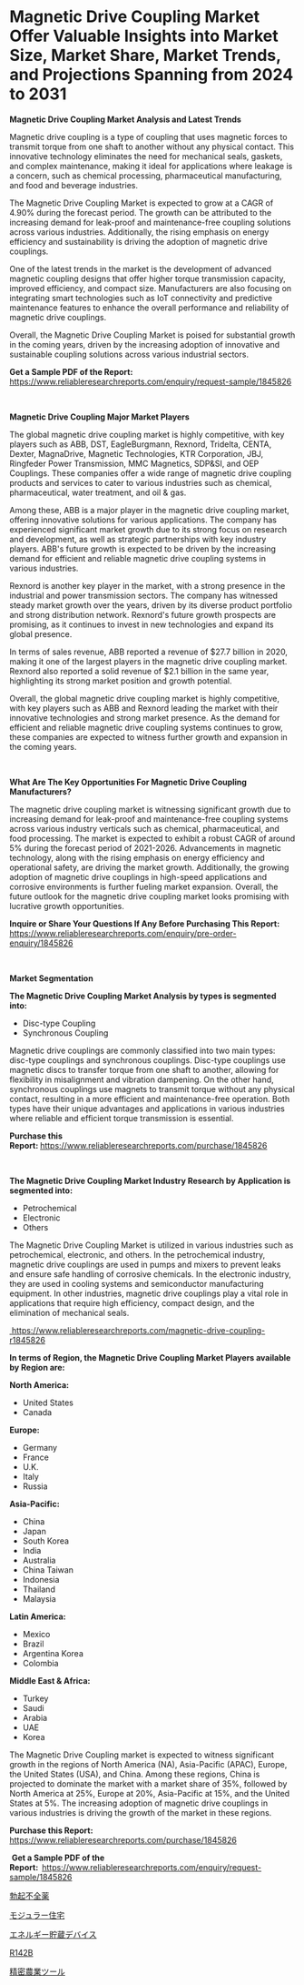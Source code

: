 <p><h1>Magnetic Drive Coupling Market Offer Valuable Insights into Market Size, Market Share, Market Trends, and Projections Spanning from 2024 to 2031</h1></p><p><strong>Magnetic Drive Coupling Market Analysis and Latest Trends</strong></p>
<p><p>Magnetic drive coupling is a type of coupling that uses magnetic forces to transmit torque from one shaft to another without any physical contact. This innovative technology eliminates the need for mechanical seals, gaskets, and complex maintenance, making it ideal for applications where leakage is a concern, such as chemical processing, pharmaceutical manufacturing, and food and beverage industries.</p><p>The Magnetic Drive Coupling Market is expected to grow at a CAGR of 4.90% during the forecast period. The growth can be attributed to the increasing demand for leak-proof and maintenance-free coupling solutions across various industries. Additionally, the rising emphasis on energy efficiency and sustainability is driving the adoption of magnetic drive couplings.</p><p>One of the latest trends in the market is the development of advanced magnetic coupling designs that offer higher torque transmission capacity, improved efficiency, and compact size. Manufacturers are also focusing on integrating smart technologies such as IoT connectivity and predictive maintenance features to enhance the overall performance and reliability of magnetic drive couplings.</p><p>Overall, the Magnetic Drive Coupling Market is poised for substantial growth in the coming years, driven by the increasing adoption of innovative and sustainable coupling solutions across various industrial sectors.</p></p>
<p><strong>Get a Sample PDF of the Report:&nbsp;</strong> <a href="https://www.reliableresearchreports.com/enquiry/request-sample/1845826">https://www.reliableresearchreports.com/enquiry/request-sample/1845826</a></p>
<p>&nbsp;</p>
<p><strong>Magnetic Drive Coupling Major Market Players</strong></p>
<p><p>The global magnetic drive coupling market is highly competitive, with key players such as ABB, DST, EagleBurgmann, Rexnord, Tridelta, CENTA, Dexter, MagnaDrive, Magnetic Technologies, KTR Corporation, JBJ, Ringfeder Power Transmission, MMC Magnetics, SDP&SI, and OEP Couplings. These companies offer a wide range of magnetic drive coupling products and services to cater to various industries such as chemical, pharmaceutical, water treatment, and oil & gas.</p><p>Among these, ABB is a major player in the magnetic drive coupling market, offering innovative solutions for various applications. The company has experienced significant market growth due to its strong focus on research and development, as well as strategic partnerships with key industry players. ABB's future growth is expected to be driven by the increasing demand for efficient and reliable magnetic drive coupling systems in various industries.</p><p>Rexnord is another key player in the market, with a strong presence in the industrial and power transmission sectors. The company has witnessed steady market growth over the years, driven by its diverse product portfolio and strong distribution network. Rexnord's future growth prospects are promising, as it continues to invest in new technologies and expand its global presence.</p><p>In terms of sales revenue, ABB reported a revenue of $27.7 billion in 2020, making it one of the largest players in the magnetic drive coupling market. Rexnord also reported a solid revenue of $2.1 billion in the same year, highlighting its strong market position and growth potential.</p><p>Overall, the global magnetic drive coupling market is highly competitive, with key players such as ABB and Rexnord leading the market with their innovative technologies and strong market presence. As the demand for efficient and reliable magnetic drive coupling systems continues to grow, these companies are expected to witness further growth and expansion in the coming years.</p></p>
<p>&nbsp;</p>
<p><strong>What Are The Key Opportunities For Magnetic Drive Coupling Manufacturers?</strong></p>
<p><p>The magnetic drive coupling market is witnessing significant growth due to increasing demand for leak-proof and maintenance-free coupling systems across various industry verticals such as chemical, pharmaceutical, and food processing. The market is expected to exhibit a robust CAGR of around 5% during the forecast period of 2021-2026. Advancements in magnetic technology, along with the rising emphasis on energy efficiency and operational safety, are driving the market growth. Additionally, the growing adoption of magnetic drive couplings in high-speed applications and corrosive environments is further fueling market expansion. Overall, the future outlook for the magnetic drive coupling market looks promising with lucrative growth opportunities.</p></p>
<p><strong>Inquire or Share Your Questions If Any Before Purchasing This Report:</strong> <a href="https://www.reliableresearchreports.com/enquiry/pre-order-enquiry/1845826">https://www.reliableresearchreports.com/enquiry/pre-order-enquiry/1845826</a></p>
<p>&nbsp;</p>
<p><strong>Market Segmentation</strong></p>
<p><strong>The Magnetic Drive Coupling Market Analysis by types is segmented into:</strong></p>
<p><ul><li>Disc-type Coupling</li><li>Synchronous Coupling</li></ul></p>
<p><p>Magnetic drive couplings are commonly classified into two main types: disc-type couplings and synchronous couplings. Disc-type couplings use magnetic discs to transfer torque from one shaft to another, allowing for flexibility in misalignment and vibration dampening. On the other hand, synchronous couplings use magnets to transmit torque without any physical contact, resulting in a more efficient and maintenance-free operation. Both types have their unique advantages and applications in various industries where reliable and efficient torque transmission is essential.</p></p>
<p><strong>Purchase this Report:&nbsp;</strong><a href="https://www.reliableresearchreports.com/purchase/1845826">https://www.reliableresearchreports.com/purchase/1845826</a></p>
<p>&nbsp;</p>
<p><strong>The Magnetic Drive Coupling Market Industry Research by Application is segmented into:</strong></p>
<p><ul><li>Petrochemical</li><li>Electronic</li><li>Others</li></ul></p>
<p><p>The Magnetic Drive Coupling Market is utilized in various industries such as petrochemical, electronic, and others. In the petrochemical industry, magnetic drive couplings are used in pumps and mixers to prevent leaks and ensure safe handling of corrosive chemicals. In the electronic industry, they are used in cooling systems and semiconductor manufacturing equipment. In other industries, magnetic drive couplings play a vital role in applications that require high efficiency, compact design, and the elimination of mechanical seals.</p></p>
<p><a href="https://www.reliableresearchreports.com/magnetic-drive-coupling-r1845826">&nbsp;https://www.reliableresearchreports.com/magnetic-drive-coupling-r1845826</a></p>
<p><strong>In terms of Region, the Magnetic Drive Coupling Market Players available by Region are:</strong></p>
<p>
    <p> <strong> North America: </strong>
        <ul>
            <li>United States</li>
            <li>Canada</li>
        </ul>
        </p> 
    <p> <strong> Europe: </strong>
        <ul>
            <li>Germany</li>
            <li>France</li>
            <li>U.K.</li>
            <li>Italy</li>
            <li>Russia</li>
        </ul>
        </p> 
    <p> <strong> Asia-Pacific: </strong>
        <ul>
            <li>China</li>
            <li>Japan</li>
            <li>South Korea</li>
            <li>India</li>
            <li>Australia</li>
            <li>China Taiwan</li>
            <li>Indonesia</li>
            <li>Thailand</li>
            <li>Malaysia</li>
        </ul>
        </p> 
    <p> <strong> Latin America: </strong>
        <ul>
            <li>Mexico</li>
            <li>Brazil</li>
            <li>Argentina Korea</li>
            <li>Colombia</li>
        </ul>
        </p> 
    <p> <strong> Middle East & Africa: </strong>
        <ul>
            <li>Turkey</li>
            <li>Saudi</li>
            <li>Arabia</li>
            <li>UAE</li>
            <li>Korea</li>
        </ul>
    </p>
    </p>
<p><p>The Magnetic Drive Coupling market is expected to witness significant growth in the regions of North America (NA), Asia-Pacific (APAC), Europe, the United States (USA), and China. Among these regions, China is projected to dominate the market with a market share of 35%, followed by North America at 25%, Europe at 20%, Asia-Pacific at 15%, and the United States at 5%. The increasing adoption of magnetic drive couplings in various industries is driving the growth of the market in these regions.</p></p>
<p><strong>Purchase this Report: </strong><a href="https://www.reliableresearchreports.com/purchase/1845826">https://www.reliableresearchreports.com/purchase/1845826</a></p>
<p>&nbsp;<strong>Get a Sample PDF of the Report:&nbsp;&nbsp;</strong><a href="https://www.reliableresearchreports.com/enquiry/request-sample/1845826">https://www.reliableresearchreports.com/enquiry/request-sample/1845826</a></p>
<p><strong></strong></p>
<p><p><a href="https://medium.com/@tigerprawn1996/%E5%8B%83%E8%B5%B7%E4%B8%8D%E5%85%A8%E6%B2%BB%E7%99%82%E8%96%AC%E3%81%AE%E5%B8%82%E5%A0%B4%E3%81%AF-%E5%B8%82%E5%A0%B4%E3%82%B7%E3%82%A7%E3%82%A2-%E3%82%B5%E3%82%A4%E3%82%BA-2031%E5%B9%B4%E3%81%BE%E3%81%A7%E3%81%AE%E4%BA%88%E6%B8%AC%E3%81%AB%E7%84%A6%E7%82%B9%E3%82%92%E5%BD%93%E3%81%A6%E3%81%A6%E3%81%84%E3%81%BE%E3%81%99-d884ac444950">勃起不全薬</a></p><p><a href="https://medium.com/@roachbrenda/%E3%83%A2%E3%82%B8%E3%83%A5%E3%83%A9%E3%83%BC%E3%83%9B%E3%83%BC%E3%83%A0%E5%B8%82%E5%A0%B4-%E5%B8%82%E5%A0%B4%E3%82%B7%E3%82%A7%E3%82%A2-%E5%B8%82%E5%A0%B4%E5%8B%95%E5%90%91-%E5%B0%86%E6%9D%A5%E3%81%AE%E6%88%90%E9%95%B7%E3%82%92%E6%8E%A2%E3%82%8B-32289443ef71">モジュラー住宅</a></p><p><a href="https://github.com/RodHoppe07/Market-Research-Report-List-1/blob/main/588205721361.md">エネルギー貯蔵デバイス</a></p><p><a href="https://medium.com/@guyeichert86/r142b-%EC%8B%9C%EC%9E%A5-%EC%84%B1%EA%B3%B5%EC%A0%81%EC%9D%B8-%EB%B9%84%EC%A6%88%EB%8B%88%EC%8A%A4-%EC%A0%84%EB%9E%B5-%EC%98%88%EC%B8%A1%EC%9D%80-2031%EB%85%84%EA%B9%8C%EC%A7%80-%EC%A7%80%EC%86%8D%EB%90%A0-%EA%B2%83%EC%9D%B4%EB%8B%A4-e684fbe059cd">R142B</a></p><p><a href="https://github.com/laurenreichert/Market-Research-Report-List-1/blob/main/200994521360.md">精密農業ツール</a></p></p>